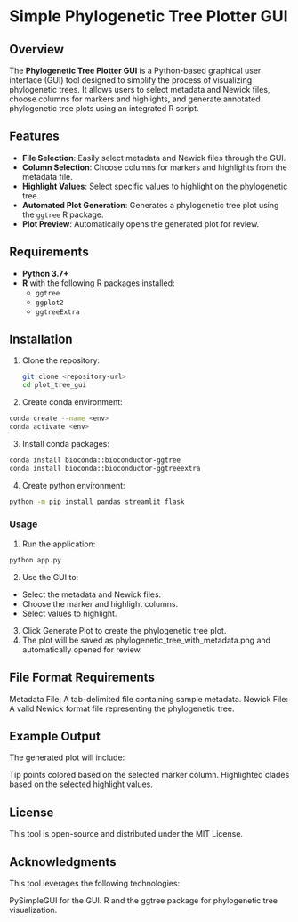 # Simple Phylogenetic Tree Plotter GUI

## Overview

The **Phylogenetic Tree Plotter GUI** is a Python-based graphical user interface (GUI) tool designed to simplify the process of visualizing phylogenetic trees. It allows users to select metadata and Newick files, choose columns for markers and highlights, and generate annotated phylogenetic tree plots using an integrated R script.

## Features

- **File Selection**: Easily select metadata and Newick files through the GUI.
- **Column Selection**: Choose columns for markers and highlights from the metadata file.
- **Highlight Values**: Select specific values to highlight on the phylogenetic tree.
- **Automated Plot Generation**: Generates a phylogenetic tree plot using the `ggtree` R package.
- **Plot Preview**: Automatically opens the generated plot for review.

## Requirements

- **Python 3.7+**
- **R** with the following R packages installed:
  - `ggtree`
  - `ggplot2`
  - `ggtreeExtra`

## Installation

1. Clone the repository:

   ```bash
   git clone <repository-url>
   cd plot_tree_gui
   ```

2. Create conda environment:

```bash
conda create --name <env>
conda activate <env>
```

3. Install conda packages:

```bash
conda install bioconda::bioconductor-ggtree
conda install bioconda::bioconductor-ggtreeextra
```

4. Create python environment:

```bash
python -m pip install pandas streamlit flask
```

### Usage

1. Run the application:

```bash
python app.py
```

2. Use the GUI to:

- Select the metadata and Newick files.
- Choose the marker and highlight columns.
- Select values to highlight.

3. Click Generate Plot to create the phylogenetic tree plot.
4. The plot will be saved as phylogenetic_tree_with_metadata.png and automatically opened for review.

## File Format Requirements

Metadata File: A tab-delimited file containing sample metadata.
Newick File: A valid Newick format file representing the phylogenetic tree.

## Example Output

The generated plot will include:

Tip points colored based on the selected marker column.
Highlighted clades based on the selected highlight values.

## License

This tool is open-source and distributed under the MIT License.

## Acknowledgments

This tool leverages the following technologies:

PySimpleGUI for the GUI.
R and the ggtree package for phylogenetic tree visualization.
